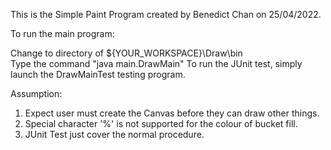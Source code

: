 This is the Simple Paint Program created by Benedict Chan on 25/04/2022.

To run the main program:

Change to directory of ${YOUR_WORKSPACE}\Draw\bin\
Type the command "java main.DrawMain"
To run the JUnit test, simply launch the DrawMainTest testing program.

Assumption:

1. Expect user must create the Canvas before they can draw other things.
2. Special character '%' is not supported for the colour of bucket fill.
3. JUnit Test just cover the normal procedure.
